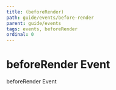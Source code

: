```yaml
---
title: (beforeRender)
path: guide/events/before-render
parent: guide/events
tags: events, beforeRender
ordinal: 0
---
```

# beforeRender Event

beforeRender Event
